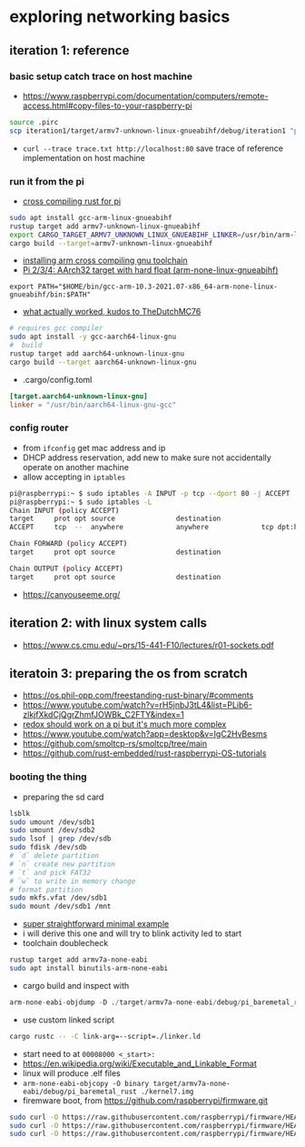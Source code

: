 # exploring networking basics

## iteration 1: reference

### basic setup catch trace on host machine

- https://www.raspberrypi.com/documentation/computers/remote-access.html#copy-files-to-your-raspberry-pi
```sh
source .pirc
scp iteration1/target/armv7-unknown-linux-gnueabihf/debug/iteration1 "pi@$PI_IP:"
```
- `curl --trace trace.txt http://localhost:80` save trace of reference implementation on host machine

### run it from the pi

- [cross compiling rust for pi](https://capnfabs.net/posts/cross-compiling-rust-apps-raspberry-pi/)
```sh
sudo apt install gcc-arm-linux-gnueabihf
rustup target add armv7-unknown-linux-gnueabihf
export CARGO_TARGET_ARMV7_UNKNOWN_LINUX_GNUEABIHF_LINKER=/usr/bin/arm-linux-gnueabihf-gcc
cargo build --target=armv7-unknown-linux-gnueabihf
```
- [installing arm cross compiling gnu toolchain](https://chacin.dev/blog/cross-compiling-rust-for-the-raspberry-pi/)
- [Pi 2/3/4: AArch32 target with hard float (arm-none-linux-gnueabihf)](https://developer.arm.com/downloads/-/gnu-a)
```
export PATH="$HOME/bin/gcc-arm-10.3-2021.07-x86_64-arm-none-linux-gnueabihf/bin:$PATH"
```
- [what actually worked, kudos to TheDutchMC76](https://www.reddit.com/r/rust/comments/vparsp/has_anyone_programmed_a_raspberry_pi_with_rust/)
```sh
# requires gcc compiler
sudo apt install -y gcc-aarch64-linux-gnu
#  build
rustup target add aarch64-unknown-linux-gnu
cargo build --target aarch64-unknown-linux-gnu
```
- .cargo/config.toml
```toml
[target.aarch64-unknown-linux-gnu]
linker = "/usr/bin/aarch64-linux-gnu-gcc"
```

### config router

- from `ifconfig` get mac address and ip
- DHCP address reservation, add new to make sure not accidentally operate on another machine
- allow accepting in `iptables`
```sh
pi@raspberrypi:~ $ sudo iptables -A INPUT -p tcp --dport 80 -j ACCEPT
pi@raspberrypi:~ $ sudo iptables -L
Chain INPUT (policy ACCEPT)
target     prot opt source               destination
ACCEPT     tcp  --  anywhere             anywhere             tcp dpt:http

Chain FORWARD (policy ACCEPT)
target     prot opt source               destination

Chain OUTPUT (policy ACCEPT)
target     prot opt source               destination
```
- https://canyouseeme.org/

## iteration 2: with linux system calls
- https://www.cs.cmu.edu/~prs/15-441-F10/lectures/r01-sockets.pdf

## iteratoin 3: preparing the os from scratch
- https://os.phil-opp.com/freestanding-rust-binary/#comments
- https://www.youtube.com/watch?v=rH5jnbJ3tL4&list=PLib6-zlkjfXkdCjQgrZhmfJOWBk_C2FTY&index=1
- [redox should work on a pi but it's much more complex](https://www.redox-os.org/)
- https://www.youtube.com/watch?app=desktop&v=IgC2HvBesms
- https://github.com/smoltcp-rs/smoltcp/tree/main
- https://github.com/rust-embedded/rust-raspberrypi-OS-tutorials

### booting the thing

- preparing the sd card
```sh
lsblk
sudo umount /dev/sdb1
sudo umount /dev/sdb2
sudo lsof | grep /dev/sdb
sudo fdisk /dev/sdb
# `d` delete partition
# `n` create new partition
# `t` and pick FAT32
# `w` to write in memory change
# format partition
sudo mkfs.vfat /dev/sdb1
sudo mount /dev/sdb1 /mnt
```
- [super straightforward minimal example](https://harmonicss.co.uk/rust/rust-on-a-raspberry-pi-part-1/)
- i will derive this one and will try to blink activity led to start
- toolchain doublecheck
```sh
rustup target add armv7a-none-eabi
sudo apt install binutils-arm-none-eabi
```
- cargo build and inspect with
```s
arm-none-eabi-objdump -D ./target/armv7a-none-eabi/debug/pi_baremetal_rust | less
```
- use custom linked script
```sh
cargo rustc -- -C link-arg=--script=./linker.ld
```
- start need to at `00008000 <_start>:`
- https://en.wikipedia.org/wiki/Executable_and_Linkable_Format
- linux will produce .elf files
- `arm-none-eabi-objcopy -O binary target/armv7a-none-eabi/debug/pi_baremetal_rust ./kernel7.img` 
- firemware boot, from https://github.com/raspberrypi/firmware.git
```sh
sudo curl -O https://raw.githubusercontent.com/raspberrypi/firmware/HEAD/boot/start.elf
sudo curl -O https://raw.githubusercontent.com/raspberrypi/firmware/HEAD/boot/bootcode.bin
sudo curl -O https://raw.githubusercontent.com/raspberrypi/firmware/HEAD/boot/fixup.dat
```
